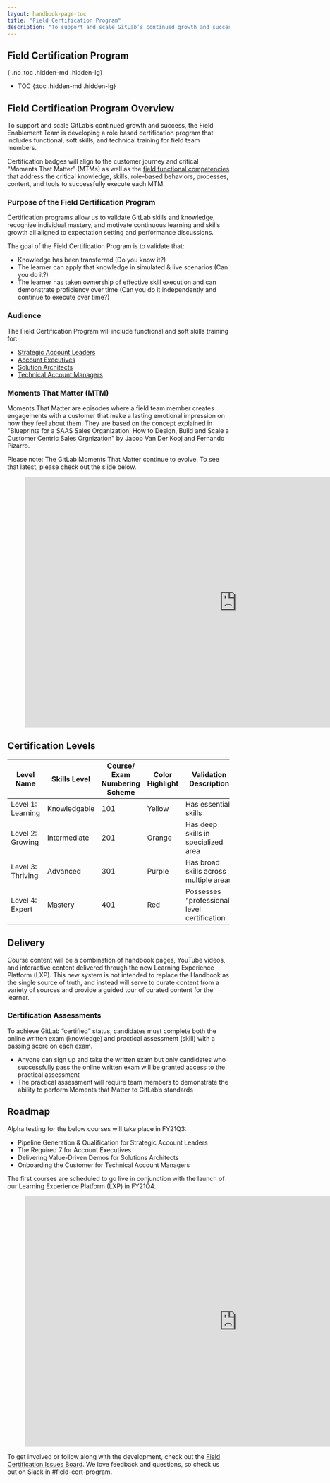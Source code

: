 ```yaml
---
layout: handbook-page-toc
title: "Field Certification Program"
description: "To support and scale GitLab’s continued growth and success, the Field Enablement Team is developing a role based certification program that includes functional, soft skills, and technical training for field team members"
---
```


## Field Certification Program 
{:.no_toc .hidden-md .hidden-lg}

- TOC
{:toc .hidden-md .hidden-lg}


## Field Certification Program Overview 
To support and scale GitLab’s continued growth and success, the Field Enablement Team is developing a role based certification program that includes functional, soft skills, and technical training for field team members.  

Certification badges will align to the customer journey and critical “Moments That Matter” (MTMs) as well as the [field functional competencies](/handbook/sales/training/field-functional-competencies/) that address the critical knowledge, skills, role-based behaviors, processes, content, and tools to successfully execute each MTM.

### Purpose of the Field Certification Program
Certification programs allow us to validate GitLab skills and knowledge, recognize individual mastery, and motivate continuous learning and skills growth all aligned to expectation setting and performance discussions.

The goal of the Field Certification Program is to validate that:
* Knowledge has been transferred (Do you know it?)
* The learner can apply that knowledge in simulated & live scenarios (Can you do it?)
* The learner has taken ownership of effective skill execution and can demonstrate proficiency over time (Can you do it independently and continue to execute over time?)

### Audience 
The Field Certification Program will include functional and soft skills training for:
* [Strategic Account Leaders](/handbook/sales/training/field-certification/sal/)
* [Account Executives](/handbook/sales/commercial/enablement/required7/)  
* [Solution Architects](/handbook/sales/training/field-certification/sa/)  
* [Technical Account Managers](/handbook/sales/training/field-certification/tam/)

### Moments That Matter (MTM)
Moments That Matter are episodes where a field team member creates engagements with a customer that make a lasting emotional impression on how they feel about them.
They are based on the concept explained in "Blueprints for a SAAS Sales Organization: How to Design, Build and Scale a Customer Centric Sales Orgnization" by Jacob Van Der Kooj and Fernando Pizarro. 

Please note: The GitLab Moments That Matter continue to evolve. To see that latest, please check out the slide below. 

<figure class="video_container">
<iframe src="https://docs.google.com/presentation/d/e/2PACX-1vQvjB6E9JlplzwqBHVv2fFGAEGZwqjg4AZQO-p_DqjX7znjZGOC_q2-d2xCbwr2LbfXCmyOvVxcirYb/embed?start=false&loop=false&delayms=3000&slide=id.g711c708e57_1_7" frameborder="0" width="960" height="569" allowfullscreen="true" mozallowfullscreen="true" webkitallowfullscreen="true"></iframe>
</figure>

## Certification Levels 

| Level Name        | Skills Level    | Course/ Exam Numbering Scheme | Color Highlight | Validation Description                                                      |
|-------------------|-----------------|-------------------------------|-----------------|-----------------------------------------------------------------------------|
| Level 1: Learning | Knowledgable    | 101                           | Yellow          | Has essential skills                                                        |
| Level 2: Growing  | Intermediate    | 201                           | Orange          | Has deep skills in specialized area                                         |
| Level 3: Thriving | Advanced        | 301                           | Purple          | Has broad skills across multiple areas                                      |
| Level 4: Expert   | Mastery         | 401                           | Red             | Possesses "professional" level certification                                |

## Delivery 
Course content will be a combination of handbook pages, YouTube videos, and interactive content delivered through the new Learning Experience Platform (LXP). This new system is not intended to replace the Handbook as the single source of truth, and instead will serve to curate content from a variety of sources and provide a guided tour of curated content for the learner. 

### Certification Assessments
To achieve GitLab “certified” status, candidates must complete both the online written exam (knowledge) and practical assessment (skill) with a passing score on each exam.
* Anyone can sign up and take the written exam but only candidates who successfully pass the online written exam will be granted access to the practical assessment
* The practical assessment will require team members to demonstrate the ability to perform Moments that Matter to GitLab’s standards 

## Roadmap
Alpha testing for the below courses will take place in FY21Q3:
- Pipeline Generation & Qualification for Strategic Account Leaders
- The Required 7 for Account Executives 
- Delivering Value-Driven Demos for Solutions Architects
- Onboarding the Customer for Technical Account Managers 

The first courses are scheduled to go live in conjunction with the launch of our Learning Experience Platform (LXP) in FY21Q4. 

<figure class="video_container">
<iframe src="https://docs.google.com/presentation/d/e/2PACX-1vTEMXWL70J785BYq93uFS_xLxebYidow_49-K9hUcrrf-LfBR8EGjPXE3hD6Sr1ouy6Dx62Ppzcy5fA/embed?start=false&loop=false&delayms=3000" frameborder="0" width="960" height="569" allowfullscreen="true" mozallowfullscreen="true" webkitallowfullscreen="true"></iframe>
</figure>

To get involved or follow along with the development, check out the [Field Certification Issues Board](https://gitlab.com/groups/gitlab-com/sales-team/-/boards/1637426). We love feedback and questions, so check us out on Slack in #field-cert-program. 


